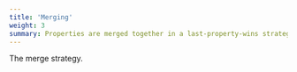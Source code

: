 ```yaml
---
title: 'Merging'
weight: 3
summary: Properties are merged together in a last-property-wins strategy, but there are some special cases.
---
```


The merge strategy.

